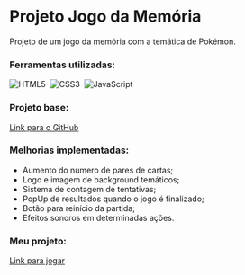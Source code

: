 # Projeto Jogo da Memória
 Projeto de um jogo da memória com a temática de Pokémon.

 ### Ferramentas utilizadas:

![HTML5](https://img.shields.io/badge/html5-%23E34F26.svg?style=for-the-badge&logo=html5&logoColor=white)&nbsp;
![CSS3](https://img.shields.io/badge/css3-%231572B6.svg?style=for-the-badge&logo=css3&logoColor=white)&nbsp;
![JavaScript](https://img.shields.io/badge/javascript-%23323330.svg?style=for-the-badge&logo=javascript&logoColor=%23F7DF1E)&nbsp;
 
### Projeto base:

<a href="https://github.com/SpruceGabriela/jogo-da-memoria-dio">Link para o GitHub</a>



### Melhorias implementadas:

 - Aumento do numero de pares de cartas;
 - Logo e imagem de background temáticos;
 - Sistema de contagem de tentativas;
 - PopUp de resultados quando o jogo é finalizado;
 - Botão para reinício da partida;
 - Efeitos sonoros em determinadas ações.

### Meu projeto:

<a href="https://rldcarvalho.github.io/projeto-jogo-da-memoria/index.html">Link para jogar</a>

